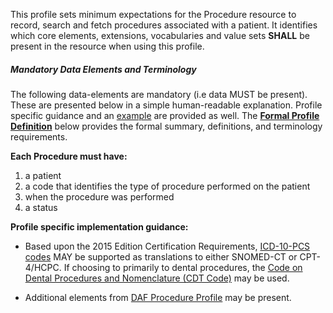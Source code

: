 This profile sets minimum expectations for the Procedure resource to record, search and fetch procedures associated with a patient. It identifies which core elements, extensions, vocabularies and value sets **SHALL** be present in the resource when using this profile.


##### Mandatory Data Elements and Terminology


The following data-elements are mandatory (i.e data MUST be present). These are presented below in a simple human-readable explanation.  Profile specific guidance and an [example](#example) are provided as well.  The [**Formal Profile Definition**](#profile) below provides the  formal summary, definitions, and  terminology requirements.  

**Each Procedure must have:**

1.  a patient
1.  a code that identifies the type of procedure performed on the patient
1.  when the procedure was performed
1.  a status

**Profile specific implementation guidance:**


- Based upon the 2015 Edition Certification Requirements, [ICD-10-PCS codes] MAY be supported as translations to either SNOMED-CT or CPT-4/HCPC. If choosing to primarily to dental procedures, the [Code on Dental Procedures and Nomenclature (CDT Code)] may be used.

* Additional elements from [DAF Procedure Profile](daf-Procedure.html) may be present.



  [SNOMED CT]: http://hl7.org/fhir/valueset-procedure-code.html
  [CPT-4/HCPC for procedures]: CPT-4/HCPC_for_procedures "wikilink"
  [ProcedureStatus]: http://hl7.org/fhir/valueset-procedure-status.html
  [DAF Procedure Profile]: http://hl7.org/fhir/us/daf/daf-Procedure.html
  [ICD-10-PCS codes]: ICD-10-PCS_codes "wikilink"
  [Code on Dental Procedures and Nomenclature (CDT Code)]: CDT_ValueSet "wikilink"
